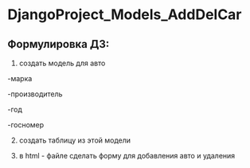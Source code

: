 # DjangoProject_Models_AddDelCar
## Формулировка ДЗ:

1. создать модель для авто
   
-марка

-производитель

-год

-госномер

2. создать таблицу из этой модели
   
3. в html - файле сделать форму для добавления авто и удаления
